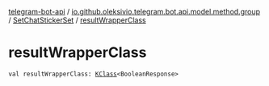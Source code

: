 [telegram-bot-api](../../index.md) / [io.github.oleksivio.telegram.bot.api.model.method.group](../index.md) / [SetChatStickerSet](index.md) / [resultWrapperClass](./result-wrapper-class.md)

# resultWrapperClass

`val resultWrapperClass: `[`KClass`](https://kotlinlang.org/api/latest/jvm/stdlib/kotlin.reflect/-k-class/index.html)`<BooleanResponse>`
